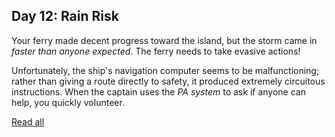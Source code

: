 ## Day 12: Rain Risk

Your ferry made decent progress toward the island, but the storm came in *faster than anyone expected*. The ferry needs to take evasive actions!

Unfortunately, the ship's navigation computer seems to be malfunctioning; rather than giving a route directly to safety, it produced extremely circuitous instructions. When the captain uses the *PA system* to ask if anyone can help, you quickly volunteer.

[Read all](https://adventofcode.com/2020/day/12)
